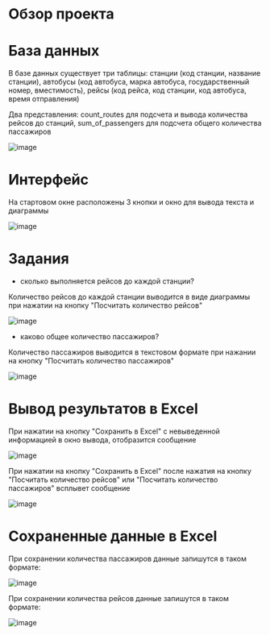 # Обзор проекта


# База данных

В базе данных существует три таблицы: станции (код станции, название станции), автобусы (код автобуса, марка автобуса, государственный номер, вместимость), рейсы (код рейса, код станции, код автобуса, время отправления)

Два представления: count_routes для подсчета и вывода количества рейсов до станций, sum_of_passengers для подсчета общего количества пассажиров

![image](https://github.com/user-attachments/assets/9988947c-7dd3-4b5a-85d4-3a9a8cd64e0e)


# Интерфейс

На стартовом окне расположены 3 кнопки и окно для вывода текста и диаграммы

![image](https://github.com/user-attachments/assets/19add1de-3278-42cf-88ba-7c4b4beadf81)


# Задания


- сколько выполняется рейсов до каждой станции?

Количество рейсов до каждой станции выводится в виде диаграммы при нажатии на кнопку "Посчитать количество рейсов"

![image](https://github.com/user-attachments/assets/772731d8-ebd5-4804-806e-097bcbe73854)


- каково общее количество пассажиров?

Количество пассажиров выводится в текстовом формате при нажании на кнопку "Посчитать количество пассажиров"

![image](https://github.com/user-attachments/assets/0b1be795-bcb6-41c4-903c-f14f327d65f7)


# Вывод результатов в Excel

При нажатии на кнопку "Сохранить в Excel" с невыведенной информацией в окно вывода, отобразится сообщение

![image](https://github.com/user-attachments/assets/1b65563f-3103-42fc-83c3-ddae7d82673a)

При нажатии на кнопку "Сохранить в Excel" после нажатия на кнопку "Посчитать количество рейсов" или "Посчитать количество пассажиров" всплывет сообщение

![image](https://github.com/user-attachments/assets/f5af64f2-7c18-4be5-a7fb-751051d43377)


# Сохраненные данные в Excel

При сохранении количества пассажиров данные запишутся в таком формате:

![image](https://github.com/user-attachments/assets/f389c3b1-6808-4cb4-98c3-9de0ddbf50a5)


При сохранении количества рейсов данные запишутся в таком формате:

![image](https://github.com/user-attachments/assets/2cce1520-c313-4e0a-87ad-2089899b852d)

